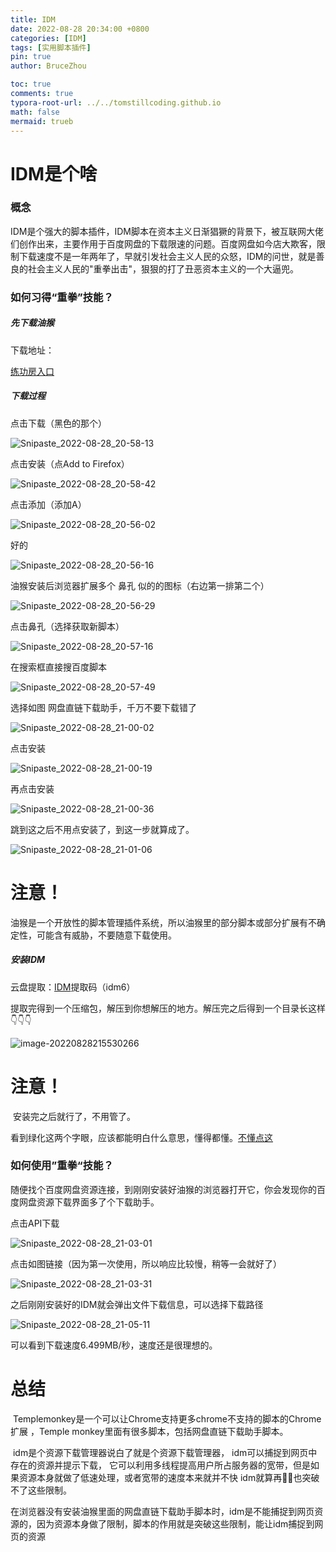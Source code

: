 ```yaml
---
title: IDM
date: 2022-08-28 20:34:00 +0800
categories: [IDM]
tags: [实用脚本插件]
pin: true
author: BruceZhou

toc: true
comments: true
typora-root-url: ../../tomstillcoding.github.io
math: false
mermaid: trueb
---
```


# IDM是个啥

### 概念

​		IDM是个强大的脚本插件，IDM脚本在资本主义日渐猖獗的背景下，被互联网大佬们创作出来，主要作用于百度网盘的下载限速的问题。
​		百度网盘如今店大欺客，限制下载速度不是一年两年了，早就引发社会主义人民的众怒，IDM的问世，就是善良的社会主义人民的"重拳出击"，狠狠的打了丑恶资本主义的一个大逼兜。

### 如何习得“重拳”技能？

##### 先下载油猴

下载地址：

[练功房入口](https://www.tampermonkey.net/)



##### 下载过程

点击下载（黑色的那个）

![Snipaste_2022-08-28_20-58-13](/assets/blog_res/2022-08-28-IDM.assets/Snipaste_2022-08-28_20-58-13.jpg)

点击安装（点Add to Firefox）

![Snipaste_2022-08-28_20-58-42](/assets/blog_res/2022-08-28-IDM.assets/Snipaste_2022-08-28_20-58-42.jpg)

点击添加（添加A）

![Snipaste_2022-08-28_20-56-02](/assets/blog_res/2022-08-28-IDM.assets/Snipaste_2022-08-28_20-56-02.jpg)

好的

![Snipaste_2022-08-28_20-56-16](/assets/blog_res/2022-08-28-IDM.assets/Snipaste_2022-08-28_20-56-16.jpg)

油猴安装后浏览器扩展多个 鼻孔 似的的图标（右边第一排第二个）

![Snipaste_2022-08-28_20-56-29](/assets/blog_res/2022-08-28-IDM.assets/Snipaste_2022-08-28_20-56-29.jpg)

点击鼻孔（选择获取新脚本）

![Snipaste_2022-08-28_20-57-16](/assets/blog_res/2022-08-28-IDM.assets/Snipaste_2022-08-28_20-57-16.jpg)

在搜索框直接搜百度脚本

![Snipaste_2022-08-28_20-57-49](/assets/blog_res/2022-08-28-IDM.assets/Snipaste_2022-08-28_20-57-49.jpg)

选择如图  网盘直链下载助手，千万不要下载错了

![Snipaste_2022-08-28_21-00-02](/assets/blog_res/2022-08-28-IDM.assets/Snipaste_2022-08-28_21-00-02.jpg)

点击安装

![Snipaste_2022-08-28_21-00-19](/assets/blog_res/2022-08-28-IDM.assets/Snipaste_2022-08-28_21-00-19.jpg)

再点击安装

![Snipaste_2022-08-28_21-00-36](/assets/blog_res/2022-08-28-IDM.assets/Snipaste_2022-08-28_21-00-36.jpg)

跳到这之后不用点安装了，到这一步就算成了。

![Snipaste_2022-08-28_21-01-06](/assets/blog_res/2022-08-28-IDM.assets/Snipaste_2022-08-28_21-01-06.jpg)

# 注意！

​		油猴是一个开放性的脚本管理插件系统，所以油猴里的部分脚本或部分扩展有不确定性，可能含有威胁，不要随意下载使用。



##### 安装IDM

云盘提取：[IDM](https://pan.baidu.com/s/1QlmeEcFElKswkBgjrOytlQ)提取码（idm6）

提取完得到一个压缩包，解压到你想解压的地方。解压完之后得到一个目录长这样👇👇👇

![image-20220828215530266](/assets/blog_res/2022-08-28-IDM.assets/image-20220828215530266.png)

# 注意！

​		安装完之后就行了，不用管了。

看到绿化这两个字眼，应该都能明白什么意思，懂得都懂。[不懂点这](https://www.baidu.com/)



### 如何使用”重拳“技能？

随便找个百度网盘资源连接，到刚刚安装好油猴的浏览器打开它，你会发现你的百度网盘资源下载界面多了个下载助手。

点击API下载

![Snipaste_2022-08-28_21-03-01](/assets/blog_res/2022-08-28-IDM.assets/Snipaste_2022-08-28_21-03-01.jpg)

点击如图链接（因为第一次使用，所以响应比较慢，稍等一会就好了）

![Snipaste_2022-08-28_21-03-31](/assets/blog_res/2022-08-28-IDM.assets/Snipaste_2022-08-28_21-03-31.jpg)

之后刚刚安装好的IDM就会弹出文件下载信息，可以选择下载路径

![Snipaste_2022-08-28_21-05-11](/assets/blog_res/2022-08-28-IDM.assets/Snipaste_2022-08-28_21-05-11.jpg)

可以看到下载速度6.499MB/秒，速度还是很理想的。

# 总结

​		Templemonkey是一个可以让Chrome支持更多chrome不支持的脚本的Chrome扩展 ，Temple monkey里面有很多脚本，包括网盘直链下载助手脚本。

​		idm是个资源下载管理器说白了就是个资源下载管理器， idm可以捕捉到网页中存在的资源并提示下载， 它可以利用多线程提高用户所占服务器的宽带，但是如果资源本身就做了低速处理，或者宽带的速度本来就并不快  idm就算再🐂🍺也突破不了这些限制。

​		在浏览器没有安装油猴里面的网盘直链下载助手脚本时，idm是不能捕捉到网页资源的，因为资源本身做了限制，脚本的作用就是突破这些限制，能让idm捕捉到网页的资源
